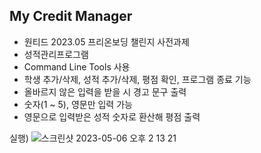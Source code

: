 ## My Credit Manager
- 원티드 2023.05 프리온보딩 챌린지 사전과제
- 성적관리프로그램
- Command Line Tools 사용
- 학생 추가/삭제, 성적 추가/삭제, 평점 확인, 프로그램 종료 기능
- 올바르지 않은 입력을 받을 시 경고 문구 출력
- 숫자(1 ~ 5), 영문만 입력 가능
- 영문으로 입력받은 성적 숫자로 환산해 평점 출력
 
 실행)
![스크린샷 2023-05-06 오후 2 13 21](https://user-images.githubusercontent.com/76980015/236601526-ea12e9f6-4db7-479e-a66c-5bfd0c245c57.png)
